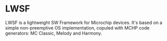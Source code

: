 # LWSF
LWSF is a lightweight SW Framework for Microchip devices. It's based on a simple non-preemptive OS implementation, copuled with MCHP code generators: MC Classic, Melody and Harmony.
